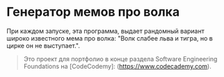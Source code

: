 # Генератор мемов про волка

При каждом запуске, эта программа, выдает рандомный вариант широко известного мема про волка: "Волк слабее льва и тигра, но в цирке он не выступает.".

> Это проект для портфолио в конце раздела Software Engineering Foundations на [CodeCodemy]: (https://www.codecademy.com).